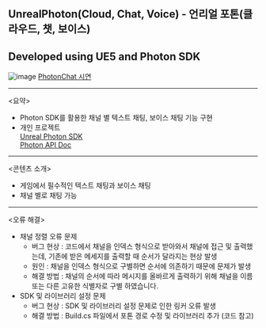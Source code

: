 ## UnrealPhoton(Cloud, Chat, Voice) - 언리얼 포톤(클라우드, 챗, 보이스)
## Developed using UE5 and Photon SDK 

![image](https://github.com/DevNexy/UnrealPhoton/assets/92451281/c4cd10ea-a005-45f1-a5a3-2cf6e68ed78e)
[PhotonChat 시연](https://youtu.be/f85KT7glvdM)

---
<요약>
- Photon SDK를 활용한 채널 별 텍스트 채팅, 보이스 채팅 기능 구현
- 개인 프로젝트   
[Unreal Photon SDK](https://www.photonengine.com/sdks#realtime-sdkrealtimewindows)   
[Photon API Doc](https://doc-api.photonengine.com/en/cpp/current/index.html)

---
<콘텐츠 소개>
- 게임에서 필수적인 텍스트 채팅과 보이스 채팅
- 채널 별로 채팅 가능

---
<오류 해결>
- 채널 정렬 오류 문제
  - 버그 현상 : 코드에서 채널을 인덱스 형식으로 받아와서 채널에 접근 및 출력했는데, 기존에 받은 메세지를 출력할 때 순서가 달라지는 현상 발생
  - 원인 : 채널을 인덱스 형식으로 구별하면 순서에 의존하기 때문에 문제가 발생
  - 해결 방법 : 채널의 순서에 따라 메시지를 올바르게 출력하기 위해 채널을 이름 또는 다른 고유한 식별자로 구별 하였습니다.
- SDK 및 라이브러리 설정 문제
  - 버그 현상 : SDK 및 라이브러리 설정 문제로 인한 링커 오류 발생
  - 해결 방법 : Build.cs 파일에서 포톤 경로 수정 및 라이브러리 추가 (코드 참고)
